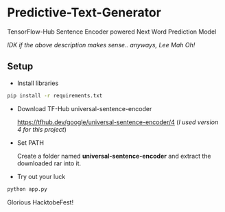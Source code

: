 # Predictive-Text-Generator
TensorFlow-Hub Sentence Encoder powered Next Word Prediction Model 

_IDK if the above description makes sense.. anyways, Lee Mah Oh!_

## Setup
- Install libraries
```bash
pip install -r requirements.txt
```
- Download TF-Hub universal-sentence-encoder

  https://tfhub.dev/google/universal-sentence-encoder/4
(_I used version 4 for this project_)

- Set PATH
  
  Create a folder named **universal-sentence-encoder** and extract the downloaded rar into it.

- Try out your luck
```bash
python app.py
```


Glorious HacktobeFest!
